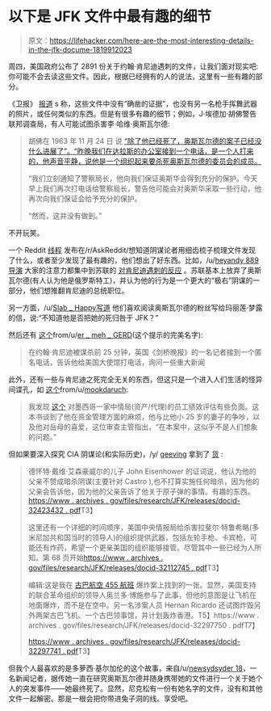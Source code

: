 # 以下是 JFK 文件中最有趣的细节

> 原文：<https://lifehacker.com/here-are-the-most-interesting-details-in-the-jfk-docume-1819912023>

周四，美国政府公布了 2891 份关于约翰·肯尼迪遇刺的文件，让我们面对现实吧:你可能不会去读这些文件。因此，根据已经拥有的人的说法，这里有一些有趣的部分。



《卫报》 [报道](https://www.theguardian.com/us-news/2017/oct/27/release-jfk-files-fbi-warning-oswald-soviet-missile-fears) s 称，这些文件中没有“确凿的证据”，也没有另一名枪手挥舞武器的照片，或任何类似的东西。但是有很多有趣的细节；例如，J·埃德加·胡佛警告联邦调查局，有人可能试图杀害李·哈维·奥斯瓦尔德:

> 胡佛在 1963 年 11 月 24 日 说 [“除了他已经死了，奥斯瓦尔德的案子已经没什么进展了”。“昨晚我们在达拉斯的办公室接到一个电话，是一个人打来的，他声音平静，说他是一个组织起来要杀死奥斯瓦尔德的委员会的成员。](https://www.archives.gov/files/research/jfk/releases/docid-32263509.pdf)
> 
> “我们立刻通知了警察局长，他向我们保证奥斯华会得到充分的保护。今天早上我们再次打电话给警察局长，警告他可能会对奥斯华采取一些行动，他再次向我们保证会给予充分的保护。
> 
> “然而，这并没有做到。”

不开玩笑。

一个 Reddit [线程](https://www.reddit.com/r/AskReddit/comments/790386/what_is_the_most_interesting_thing_youve_found_in/) 发布在/r/AskReddit/想知道阴谋论者用细齿梳子梳理文件发现了什么，或者至少发现了最有趣的，他们想出了好东西。比如，/u/[heyandy 889](https://www.reddit.com/user/heyandy889)[导演](https://www.reddit.com/r/AskReddit/comments/790386/what_is_the_most_interesting_thing_youve_found_in/doyi00j/) 大家的注意力都集中到苏联的 [对肯尼迪遇刺的反应](https://www.archives.gov/files/research/jfk/releases/docid-32204484.pdf) 。苏联基本上放弃了奥斯瓦尔德(有人认为他是俄罗斯特工)，并认为他的行为是一个更大的“极右”阴谋的一部分，他们想推翻肯尼迪的总统职位。

另一方面，/u/[Slab _ Happy](https://www.reddit.com/user/Slab_Happy)[写道](https://www.reddit.com/r/AskReddit/comments/790386/what_is_the_most_interesting_thing_youve_found_in/doygpnp/) 他们喜欢阅读奥斯瓦尔德的粉丝写给玛丽莲·梦露的信，说:“不知道他是否把她的死归咎于 JFK？”

然后还有 [这个](https://www.reddit.com/r/AskReddit/comments/790386/what_is_the_most_interesting_thing_youve_found_in/doyiq1a/)from/u/[er _ meh _ GERD](https://www.reddit.com/user/er_meh_gerd)(这个提示的完美名字):

> 在约翰·肯尼迪被谋杀前 25 分钟，英国《剑桥晚报》的一名记者接到一个匿名电话，告诉他给美国大使馆打电话，询问一些重大新闻

此外，还有一些与肯尼迪之死完全无关的东西，但这只是一个进入人们生活的怪异间谍孔，如 [这个](https://www.reddit.com/r/AskReddit/comments/790386/what_is_the_most_interesting_thing_youve_found_in/doy9my4/)from/u/[mookdaruch](https://www.reddit.com/user/mookdaruch):

> 我发现 [这个](https://www.archives.gov/files/research/jfk/releases/docid-32355931.pdf) 对墨西哥一家中情局(资产/代理)的员工绩效评估有些负面。这本书谈到了他在资金管理方面的麻烦，他与比他小 25 岁的妻子的争吵，以及他对岳母的喜爱，这位审查主管指出，“在本案中，这似乎不是人们想象的问题。”

但如果要深入探究 CIA 阴谋论(和实际历史)，/y/ [geeving](https://www.reddit.com/user/geeving) 拿到了 [货](https://www.reddit.com/r/AskReddit/comments/790386/what_is_the_most_interesting_thing_youve_found_in/doyfvff/) :

> 德怀特·戴维·艾森豪威尔的儿子 John Eisenhower 的证词说，他认为他的父亲不赞成暗杀阴谋(主要针对 Castro ),也不打算实施任何暗杀，因为他的父亲会告诉他，因为他的父亲告诉了他关于原子弹的事情。有趣的东西。[https://www . archives . gov/files/research/JFK/releases/docid-32423432 . pdf](https://www.archives.gov/files/research/jfk/releases/docid-32423432.pdf)T3】
> 
> 这里还有一个详细的时间顺序，美国中央情报局给杀害拉斐尔·特鲁希略(多米尼加共和国当时的领导人)的组织提供武器，包括左轮手枪、卡宾枪，可能还有炸药，希望一个更亲美国的组织能够接管。尽管其中一些已经为人所知。第 68 页开始[https://www . archives . gov/files/research/JFK/releases/docid-32112745 . pdf](https://www.archives.gov/files/research/jfk/releases/docid-32112745.pdf)T3】
> 
> 编辑:这是我在 [古巴航空 455 航班](https://en.wikipedia.org/wiki/Cubana_de_Aviaci%C3%B3n_Flight_455) 爆炸案上找到的一张。显然，美国支持的联合革命组织的领导人奥兰多·博施参与了此事，但他的意图是让飞机在地面爆炸，而不是在空中。另一名涉案人员 Hernan Ricardo 还试图炸毁另外两架古巴飞机、一个古巴领事馆，并计划轰炸香港。T5】https://www . archives . gov/files/research/JFK/releases/docid-32297750 . pdfT7】
> 
> [https://www . archives . gov/files/research/JFK/releases/docid-32297741 . pdf](https://www.archives.gov/files/research/jfk/releases/docid-32297741.pdf)T3】

但我个人最喜欢的是多萝西·基尔加伦的这个故事，来自/u/[newsydsyder 18](https://www.reddit.com/user/newsydsyder18)，一名新闻记者，据传她一直在研究奥斯瓦尔德并随身携带她的文件进行一个关于她个人的突发事件——她最终死了。显然，尼克松有一份有她名字的文件，没有和其他文件一起解密。那是一根会把你带进兔子洞的线。享受吧。